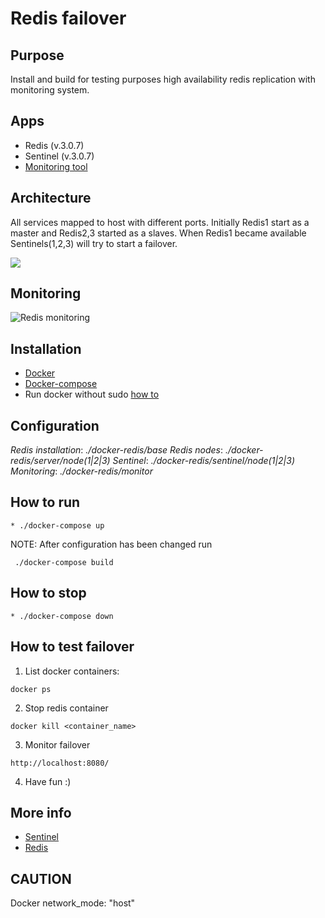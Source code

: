 # Redis failover

## Purpose
Install and build for testing purposes high availability redis replication with monitoring system. 

## Apps 
* Redis (v.3.0.7)
* Sentinel (v.3.0.7) 
* [Monitoring tool](https://github.com/junegunn/redis-stat)

## Architecture
All services mapped to host with different ports. Initially Redis1 start as a master and Redis2,3 started as a slaves. When Redis1 became available Sentinels(1,2,3) will try to start a failover.  

![](https://cloud.githubusercontent.com/assets/4140597/14103126/6dddd49e-f596-11e5-8d74-e9c72c4abed1.png)

## Monitoring 
![Redis monitoring](https://cloud.githubusercontent.com/assets/4140597/14103709/4938fc92-f599-11e5-898f-c6c75d9fcdb7.png)

## Installation
* [Docker](https://docs.docker.com/engine/installation/linux/ubuntulinux/)
* [Docker-compose](https://docs.docker.com/compose/install/)
* Run docker without sudo [how to](http://askubuntu.com/questions/477551/how-can-i-use-docker-without-sudo) 

## Configuration 
*Redis installation*: *./docker-redis/base* 
*Redis nodes*: *./docker-redis/server/node(1|2|3)* 
*Sentinel*: *./docker-redis/sentinel/node(1|2|3)*
*Monitoring*: *./docker-redis/monitor*

## How to run
```
* ./docker-compose up
```
NOTE: After configuration has been changed run
```
 ./docker-compose build
```
## How to stop
```
* ./docker-compose down
```
## How to test failover 

1) List docker containers: 
```
docker ps 
```
2) Stop redis container
```
docker kill <container_name>  
```
3) Monitor failover
```
http://localhost:8080/
```
4) Have fun :)

## More info 
* [Sentinel](http://redis.io/topics/sentinel)
* [Redis](http://redis.io/)

## CAUTION 
Docker network_mode: "host"
